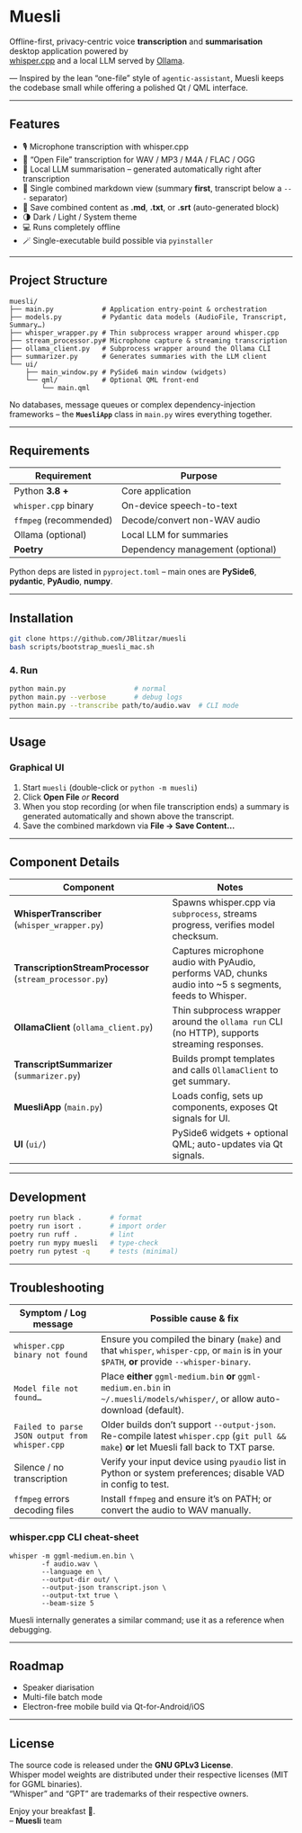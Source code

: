 # Muesli

Offline-first, privacy-centric voice **transcription** and **summarisation** desktop application powered by  
[whisper.cpp](https://github.com/ggerganov/whisper.cpp) and a local LLM served by [Ollama](https://ollama.ai/).

― Inspired by the lean “one-file” style of `agentic-assistant`, Muesli keeps the codebase small while offering a polished Qt / QML interface.

---

## Features

- 🎙️ Microphone transcription with whisper.cpp
- 📂 “Open File” transcription for WAV / MP3 / M4A / FLAC / OGG
- 🧠 Local LLM summarisation – generated automatically right after transcription
- 📝 Single combined markdown view (summary **first**, transcript below a `---` separator)
- 💾 Save combined content as **.md**, **.txt**, or **.srt** (auto-generated block)
- 🌗 Dark / Light / System theme
- 💻 Runs completely offline
- 🪄 Single-executable build possible via `pyinstaller`

---

## Project Structure

```
muesli/
├── main.py            # Application entry-point & orchestration
├── models.py          # Pydantic data models (AudioFile, Transcript, Summary…)
├── whisper_wrapper.py # Thin subprocess wrapper around whisper.cpp
├── stream_processor.py# Microphone capture & streaming transcription
├── ollama_client.py   # Subprocess wrapper around the Ollama CLI
├── summarizer.py      # Generates summaries with the LLM client
└── ui/
    ├── main_window.py # PySide6 main window (widgets)
    └── qml/           # Optional QML front-end
        └── main.qml
```

No databases, message queues or complex dependency-injection frameworks – the **`MuesliApp`** class in `main.py` wires everything together.

---

## Requirements

| Requirement            | Purpose                          |
| ---------------------- | -------------------------------- |
| Python **3.8 +**       | Core application                 |
| `whisper.cpp` binary   | On-device speech-to-text         |
| `ffmpeg` (recommended) | Decode/convert non-WAV audio     |
| Ollama (optional)      | Local LLM for summaries          |
| **Poetry**             | Dependency management (optional) |

Python deps are listed in `pyproject.toml` – main ones are **PySide6**, **pydantic**, **PyAudio**, **numpy**.

---

## Installation

```bash
git clone https://github.com/JBlitzar/muesli
bash scripts/bootstrap_muesli_mac.sh
```

### 4. Run

```bash
python main.py                 # normal
python main.py --verbose       # debug logs
python main.py --transcribe path/to/audio.wav  # CLI mode
```

---

## Usage

### Graphical UI

1. Start `muesli` (double-click or `python -m muesli`)
2. Click **Open File** _or_ **Record**
3. When you stop recording (or when file transcription ends) a summary is generated automatically and shown above the transcript.
4. Save the combined markdown via **File → Save Content…**

---

## Component Details

| Component                                                | Notes                                                                                                    |
| -------------------------------------------------------- | -------------------------------------------------------------------------------------------------------- |
| **WhisperTranscriber** (`whisper_wrapper.py`)            | Spawns whisper.cpp via `subprocess`, streams progress, verifies model checksum.                          |
| **TranscriptionStreamProcessor** (`stream_processor.py`) | Captures microphone audio with PyAudio, performs VAD, chunks audio into ~5 s segments, feeds to Whisper. |
| **OllamaClient** (`ollama_client.py`)                    | Thin subprocess wrapper around the `ollama run` CLI (no HTTP), supports streaming responses.             |
| **TranscriptSummarizer** (`summarizer.py`)               | Builds prompt templates and calls `OllamaClient` to get summary.                                         |
| **MuesliApp** (`main.py`)                                | Loads config, sets up components, exposes Qt signals for UI.                                             |
| **UI** (`ui/`)                                           | PySide6 widgets + optional QML; auto-updates via Qt signals.                                             |

---

## Development

```bash
poetry run black .       # format
poetry run isort .       # import order
poetry run ruff .        # lint
poetry run mypy muesli   # type-check
poetry run pytest -q     # tests (minimal)
```

---

## Troubleshooting

| Symptom / Log message                          | Possible cause & fix                                                                                                                        |
| ---------------------------------------------- | ------------------------------------------------------------------------------------------------------------------------------------------- |
| `whisper.cpp binary not found`                 | Ensure you compiled the binary (`make`) and that `whisper`, `whisper-cpp`, or `main` is in your `$PATH`, **or** provide `--whisper-binary`. |
| `Model file not found…`                        | Place **either** `ggml-medium.bin` **or** `ggml-medium.en.bin` in `~/.muesli/models/whisper/`, or allow auto-download (default).            |
| `Failed to parse JSON output from whisper.cpp` | Older builds don’t support `--output-json`. Re-compile latest `whisper.cpp` (`git pull && make`) **or** let Muesli fall back to TXT parse.  |
| Silence / no transcription                     | Verify your input device using `pyaudio` list in Python or system preferences; disable VAD in config to test.                               |
| `ffmpeg` errors decoding files                 | Install `ffmpeg` and ensure it’s on PATH; or convert the audio to WAV manually.                                                             |

### whisper.cpp CLI cheat-sheet

```
whisper -m ggml-medium.en.bin \
        -f audio.wav \
        --language en \
        --output-dir out/ \
        --output-json transcript.json \
        --output-txt true \
        --beam-size 5
```

Muesli internally generates a similar command; use it as a reference when debugging.

---

## Roadmap

- Speaker diarisation
- Multi-file batch mode
- Electron-free mobile build via Qt-for-Android/iOS

---

## License

The source code is released under the **GNU GPLv3 License**.  
Whisper model weights are distributed under their respective licenses (MIT for GGML binaries).  
“Whisper” and “GPT” are trademarks of their respective owners.

Enjoy your breakfast 🥣.  
– **Muesli** team
